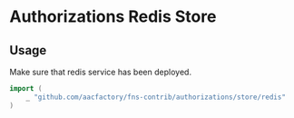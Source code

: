 # Authorizations Redis Store

## Usage
Make sure that redis service has been deployed. 
```go
import (
    _ "github.com/aacfactory/fns-contrib/authorizations/store/redis"
)
```
